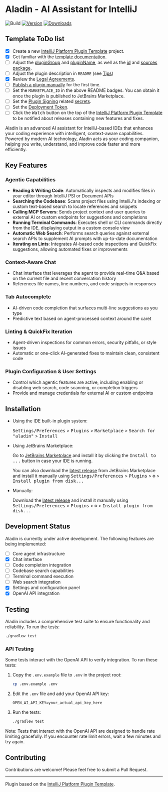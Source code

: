 # Aladin - AI Assistant for IntelliJ

![Build](https://github.com/zerubeus/aladin/workflows/Build/badge.svg)
[![Version](https://img.shields.io/jetbrains/plugin/v/MARKETPLACE_ID.svg)](https://plugins.jetbrains.com/plugin/MARKETPLACE_ID)
[![Downloads](https://img.shields.io/jetbrains/plugin/d/MARKETPLACE_ID.svg)](https://plugins.jetbrains.com/plugin/MARKETPLACE_ID)

## Template ToDo list

- [x] Create a new [IntelliJ Platform Plugin Template][template] project.
- [x] Get familiar with the [template documentation][template].
- [ ] Adjust the [pluginGroup](./gradle.properties) and [pluginName](./gradle.properties), as well as the [id](./src/main/resources/META-INF/plugin.xml) and [sources package](./src/main/kotlin).
- [ ] Adjust the plugin description in `README` (see [Tips][docs:plugin-description])
- [x] Review the [Legal Agreements](https://plugins.jetbrains.com/docs/marketplace/legal-agreements.html?from=IJPluginTemplate).
- [ ] [Publish a plugin manually](https://plugins.jetbrains.com/docs/intellij/publishing-plugin.html?from=IJPluginTemplate) for the first time.
- [ ] Set the `MARKETPLACE_ID` in the above README badges. You can obtain it once the plugin is published to JetBrains Marketplace.
- [ ] Set the [Plugin Signing](https://plugins.jetbrains.com/docs/intellij/plugin-signing.html?from=IJPluginTemplate) related [secrets](https://github.com/JetBrains/intellij-platform-plugin-template#environment-variables).
- [ ] Set the [Deployment Token](https://plugins.jetbrains.com/docs/marketplace/plugin-upload.html?from=IJPluginTemplate).
- [ ] Click the <kbd>Watch</kbd> button on the top of the [IntelliJ Platform Plugin Template][template] to be notified about releases containing new features and fixes.

<!-- Plugin description -->

Aladin is an advanced AI assistant for IntelliJ-based IDEs that enhances your coding experience with intelligent, context-aware capabilities. Powered by modern AI technology, Aladin acts as your coding companion, helping you write, understand, and improve code faster and more efficiently.

## Key Features

### Agentic Capabilities

- **Reading & Writing Code**: Automatically inspects and modifies files in your editor through IntelliJ PSI or Document APIs
- **Searching the Codebase**: Scans project files using IntelliJ's indexing or custom text-based search to locate references and snippets
- **Calling MCP Servers**: Sends project context and user queries to external AI or custom endpoints for suggestions and completions
- **Running Terminal Commands**: Executes shell or CLI commands directly from the IDE, displaying output in a custom console view
- **Automatic Web Search**: Performs search queries against external search APIs to supplement AI prompts with up-to-date documentation
- **Iterating on Lints**: Integrates AI-based code inspections and QuickFix suggestions, allowing automated fixes or improvements

### Context-Aware Chat

- Chat interface that leverages the agent to provide real-time Q&A based on the current file and recent conversation history
- References file names, line numbers, and code snippets in responses

### Tab Autocomplete

- AI-driven code completion that surfaces multi-line suggestions as you type
- Predictive text based on agent-processed context around the caret

### Linting & QuickFix Iteration

- Agent-driven inspections for common errors, security pitfalls, or style issues
- Automatic or one-click AI-generated fixes to maintain clean, consistent code

### Plugin Configuration & User Settings

- Control which agentic features are active, including enabling or disabling web search, code scanning, or completion triggers
- Provide and manage credentials for external AI or custom endpoints
<!-- Plugin description end -->

## Installation

- Using the IDE built-in plugin system:

  <kbd>Settings/Preferences</kbd> > <kbd>Plugins</kbd> > <kbd>Marketplace</kbd> > <kbd>Search for "aladin"</kbd> >
  <kbd>Install</kbd>

- Using JetBrains Marketplace:

  Go to [JetBrains Marketplace](https://plugins.jetbrains.com/plugin/MARKETPLACE_ID) and install it by clicking the <kbd>Install to ...</kbd> button in case your IDE is running.

  You can also download the [latest release](https://plugins.jetbrains.com/plugin/MARKETPLACE_ID/versions) from JetBrains Marketplace and install it manually using
  <kbd>Settings/Preferences</kbd> > <kbd>Plugins</kbd> > <kbd>⚙️</kbd> > <kbd>Install plugin from disk...</kbd>

- Manually:

  Download the [latest release](https://github.com/zerubeus/aladin/releases/latest) and install it manually using
  <kbd>Settings/Preferences</kbd> > <kbd>Plugins</kbd> > <kbd>⚙️</kbd> > <kbd>Install plugin from disk...</kbd>

## Development Status

Aladin is currently under active development. The following features are being implemented:

- [ ] Core agent infrastructure
- [x] Chat interface
- [ ] Code completion integration
- [ ] Codebase search capabilities
- [ ] Terminal command execution
- [ ] Web search integration
- [x] Settings and configuration panel
- [x] OpenAI API integration

## Testing

Aladin includes a comprehensive test suite to ensure functionality and reliability. To run the tests:

```bash
./gradlew test
```

### API Testing

Some tests interact with the OpenAI API to verify integration. To run these tests:

1. Copy the `.env.example` file to `.env` in the project root:

   ```bash
   cp .env.example .env
   ```

2. Edit the `.env` file and add your OpenAI API key:

   ```
   OPEN_AI_API_KEY=your_actual_api_key_here
   ```

3. Run the tests:
   ```bash
   ./gradlew test
   ```

Note: Tests that interact with the OpenAI API are designed to handle rate limiting gracefully. If you encounter rate limit errors, wait a few minutes and try again.

## Contributing

Contributions are welcome! Please feel free to submit a Pull Request.

---

Plugin based on the [IntelliJ Platform Plugin Template][template].

[template]: https://github.com/JetBrains/intellij-platform-plugin-template
[docs:plugin-description]: https://plugins.jetbrains.com/docs/intellij/plugin-user-experience.html#plugin-description-and-presentation
